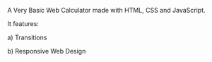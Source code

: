 A Very Basic Web Calculator made with HTML, CSS and JavaScript.

It features:

a) Transitions

b) Responsive Web Design
